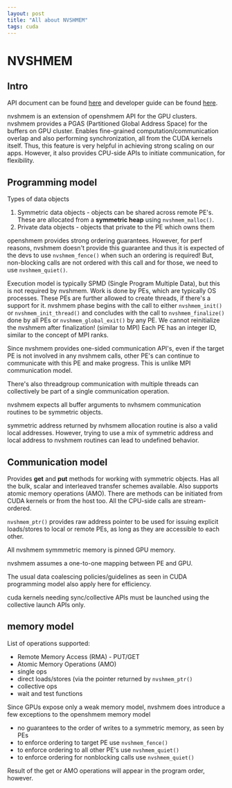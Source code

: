```yaml
---
layout: post
title: "All about NVSHMEM"
tags: cuda
---
```


# NVSHMEM

## Intro
API document can be found [here](https://docs.nvidia.com/hpc-sdk/nvshmem/api/docs/index.html)
and developer guide can be found [here](https://docs.nvidia.com/hpc-sdk/nvshmem/developer-guide/index.html).

nvshmem is an extension of openshmem API for the GPU clusters. nvshmem provides
a PGAS (Partitioned Global Address Space) for the buffers on GPU cluster.
Enables fine-grained computation/communication overlap and also performing
synchronization, all from the CUDA kernels itself. Thus, this feature is very
helpful in achieving strong scaling on our apps. However, it also provides
CPU-side APIs to initiate communication, for flexibility.

## Programming model
Types of data objects
1. Symmetric data objects - objects can be shared across remote PE's. These are
   allocated from a __symmetric heap__ using `nvshmem_malloc()`.
2. Private data objects - objects that private to the PE which owns them

openshmem provides strong ordering guarantees. However, for perf reasons,
nvshmem doesn't provide this guarantee and thus it is expected of the devs to
use `nvshmem_fence()` when such an ordering is required! But, non-blocking calls
are not ordered with this call and for those, we need to use `nvshmem_quiet()`.

Execution model is typically SPMD (Single Program Multiple Data), but this is
not required by nvshmem. Work is done by PEs, which are typically OS processes.
These PEs are further allowed to create threads, if there's a support for it.
nvshmem phase begins with the call to either `nvshmem_init()` or
`nvshmem_init_thread()` and concludes with the call to `nvshmem_finalize()`
done by all PEs or `nvshmem_global_exit()` by any PE. We cannot reinitialize the
nvshmem after finalization! (similar to MPI) Each PE has an integer ID, similar
to the concept of MPI ranks.

Since nvshmem provides one-sided communication API's, even if the target PE is
not involved in any nvshmem calls, other PE's can continue to communicate with
this PE and make progress. This is unlike MPI communication model.

There's also threadgroup communication with multiple threads can collectively be
part of a single communication operation.

nvshmem expects all buffer arguments to nvhsmem communication routines to be
symmetric objects.

symmetric address returned by nvhsmem allocation routine is also a valid local
addresses. However, trying to use a mix of symmetric address and local address
to nvshmem routines can lead to undefined behavior.

## Communication model
Provides __get__ and __put__ methods for working with symmetric objects. Has all
the bulk, scalar and interleaved transfer schemes available. Also supports
atomic memory operations (AMO). There are methods can be initiated from CUDA
kernels or from the host too. All the CPU-side calls are stream-ordered.

`nvshmem_ptr()` provides raw address pointer to be used for issuing explicit
loads/stores to local or remote PEs, as long as they are accessible to each
other.

All nvshmem symmmetric memory is pinned GPU memory.

nvshmem assumes a one-to-one mapping between PE and GPU.

The usual data coalescing policies/guidelines as seen in CUDA programming model
also apply here for efficiency.

cuda kernels needing sync/collective APIs must be launched using the collective
launch APIs only.

## memory model
List of operations supported:
- Remote Memory Access (RMA) - PUT/GET
- Atomic Memory Operations (AMO)
- single ops
- direct loads/stores (via the pointer returned by `nvshmem_ptr()`
- collective ops
- wait and test functions

Since GPUs expose only a weak memory model, nvshmem does introduce a few
exceptions to the openshmem memory model
- no guarantees to the order of writes to a symmetric memory, as seen by PEs
- to enforce ordering to target PE use `nvshmem_fence()`
- to enforce ordering to all other PE's use `nvshmem_quiet()`
- to enforce ordering for nonblocking calls use `nvshmem_quiet()`

Result of the get or AMO operations will appear in the program order, however.
